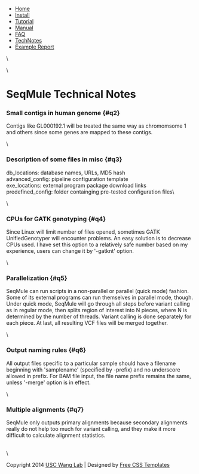 -   [Home](../home.html)
-   [Install](installation.html)
-   [Tutorial](tutorial.html)
-   [Manual](manual.html)
-   [FAQ](faq.html)
-   [TechNotes](technotes.html)
-   [Example Report](example_report/summary.html)

\

\

SeqMule Technical Notes
=======================

### Small contigs in human genome {#q2}

Contigs like GL000192.1 will be treated the same way as chromomsome 1
and others since some genes are mapped to these contigs.

\

### Description of some files in misc {#q3}

db\_locations: database names, URLs, MD5 hash\
 advanced\_config: pipeline configuration template\
 exe\_locations: external program package download links\
 predefined\_config: folder containging pre-tested configuration files\

\

### CPUs for GATK genotyping {#q4}

Since Linux will limit number of files opened, sometimes GATK
UnifiedGenotyper will encounter problems. An easy solution is to
decrease CPUs used. I have set this option to a relatively safe number
based on my experience, users can change it by '-gatknt' option.

\

### Parallelization {#q5}

SeqMule can run scripts in a non-parallel or parallel (quick mode)
fashion. Some of its external programs can run themselves in parallel
mode, though. Under quick mode, SeqMule will go through all steps before
variant calling as in regular mode, then splits region of interest into
N pieces, where N is determined by the number of threads. Variant
calling is done separately for each piece. At last, all resulting VCF
files will be merged together.

\

### Output naming rules {#q6}

All output files specific to a particular sample should have a filename
beginning with 'samplename' (specified by -prefix) and no underscore
allowed in prefix. For BAM file input, the file name prefix remains the
same, unless '-merge' option is in effect.

\

### Multiple alignments {#q7}

SeqMule only outputs primary alignments because secondary alignments
really do not help too much for variant calling, and they make it more
difficult to calculate alignment statistics.

\
 \

Copyright 2014 [USC Wang Lab](http://genomics.usc.edu) | Designed by
[Free CSS Templates](http://www.templatemo.com)
